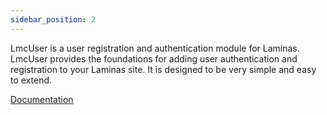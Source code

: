 ```yaml
---
sidebar_position: 2
---
```


LmcUser is a user registration and authentication module for Laminas.
LmcUser provides the foundations for adding
user authentication and registration to your Laminas site. It is designed to be very
simple and easy to extend.

[Documentation](https://lm-commons.github.io/LmcUser)